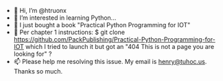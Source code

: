 - 👋 Hi, I’m @htruonx
- 👀 I’m interested in learning Python...
- 🌱 I just bought a book "Practical Python Programming for IOT"
- 💞️ Per chapter 1 instructions:
$ git clone
https://github.com/PackPublishing/Practical-Python-Programming-for-IOT
which I tried to launch it but got an "404 This is not a page you are looking for" ?
- 📫 Please help me resolving this issue. My email is henry@tuhoc.us.
Thanks so much. 
<!---
htruonx/htruonx is a ✨ special ✨ repository because its `README.md` (this file) appears on your GitHub profile.
You can click the Preview link to take a look at your changes.
--->
